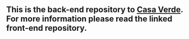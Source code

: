 <h2>This is the back-end repository to <a href='https://github.com/itsdamel/ecasaverde'>Casa Verde</a>. For more information please read the linked front-end repository.</h2>